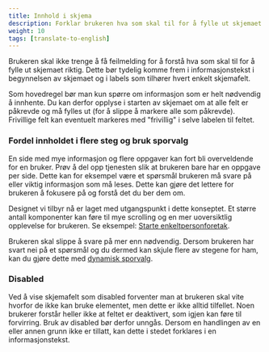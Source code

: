 ```yaml
---
title: Innhold i skjema
description: Forklar brukeren hva som skal til for å fylle ut skjemaet riktig og fordel innholdet i flere steg.
weight: 10
tags: [translate-to-english]
---
```


Brukeren skal ikke trenge å få feilmelding for å forstå hva som skal til for å fylle ut skjemaet riktig. Dette bør 
tydelig komme frem i informasjonstekst i begynnelsen av skjemaet og i labels som tilhører hvert enkelt skjemafelt. 

Som hovedregel bør man kun spørre om informasjon som er helt nødvendig å innhente. Du kan derfor opplyse i starten 
av skjemaet om at alle felt er påkrevde og må fylles ut (for å slippe å markere alle som påkrevde). Frivillige 
felt kan eventuelt markeres med "frivillig" i selve labelen til feltet.

### Fordel innholdet i flere steg og bruk sporvalg
En side med mye informasjon og flere oppgaver kan fort bli overveldende for en bruker. Prøv å del opp tjenesten 
slik at brukeren bare har en oppgave per side. Dette kan for eksempel være et spørsmål brukeren må svare på eller 
viktig informasjon som må leses. Dette kan gjøre det lettere for brukeren å fokusere på og forstå det du ber dem om.

Designet vi tilbyr nå er laget med utgangspunkt i dette konseptet. Et større antall komponenter kan føre til mye 
scrolling og en mer uoversiktlig opplevelse for brukeren. 
Se eksempel: [Starte enkeltpersonforetak](dsf).

Brukeren skal slippe å svare på mer enn nødvendig. Dersom brukeren har svart nei på et spørsmål og du dermed kan 
skjule flere av stegene for ham, kan du gjøre dette med 
[dynamisk sporvalg](../../../development/ux/sporvalg/).

### Disabled
Ved å vise skjemafelt som disabled forventer man at brukeren skal vite hvorfor de ikke kan bruke elementet, 
men dette er ikke alltid tilfellet. Noen brukerer forstår heller ikke at feltet er deaktivert, som igjen kan 
føre til forvirring. Bruk av disabled bør derfor unngås. Dersom en handlingen av en eller annen grunn ikke er 
tillatt, kan dette i stedet forklares i en informasjonstekst.

